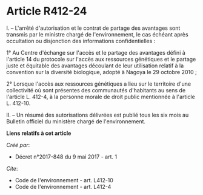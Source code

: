 # Article R412-24

I. – L'arrêté d'autorisation et le contrat de partage des avantages sont transmis par le ministre chargé de l'environnement,
le cas échéant après occultation ou disjonction des informations confidentielles : 

1° Au Centre d'échange sur l'accès et le partage des avantages défini à l'article 14 du protocole sur l'accès aux ressources
génétiques et le partage juste et équitable des avantages découlant de leur utilisation relatif à la convention sur la
diversité biologique, adopté à Nagoya le 29 octobre 2010 ; 

2° Lorsque l'accès aux ressources génétiques a lieu sur le territoire d'une collectivité où sont présentes des communautés
d'habitants au sens de l'article L. 412-4, à la personne morale de droit public mentionnée à l'article L. 412-10. 

II. – Un résumé des autorisations délivrées est publié tous les six mois au Bulletin officiel du ministère chargé de
l'environnement.

**Liens relatifs à cet article**

_Créé par_:

  - Décret n°2017-848 du 9 mai 2017 - art. 1

_Cite_:

  - Code de l'environnement - art. L412-10
  - Code de l'environnement - art. L412-4
